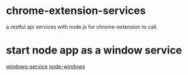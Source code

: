 # chrome-extension-services
a restful api services with node.js for chrome-extension to call.


# start node app as a window service
[windows-service](https://www.npmjs.com/package/windows-service)
[node-windows](https://github.com/coreybutler/node-windows)

